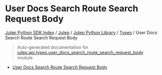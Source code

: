 # User Docs Search Route Search Request Body

[Julep Python SDK Index](../../../README.md#julep-python-sdk-index) / [Julep](../../index.md#julep) / [Julep Python Library](../index.md#julep-python-library) / [Types](./index.md#types) / User Docs Search Route Search Request Body

> Auto-generated documentation for [julep.api.types.user_docs_search_route_search_request_body](../../../../../../../julep/api/types/user_docs_search_route_search_request_body.py) module.
- [User Docs Search Route Search Request Body](#user-docs-search-route-search-request-body)
